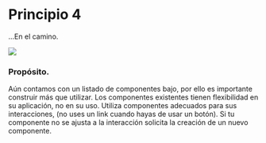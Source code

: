 # Principio 4

...En el camino.

<div class="center">

<div class="margin-bottom-small">
  <img src="http://thonet.realized.es/doc/img/brand/principles/proposito.png"/>
</div>

<h3 class="big-title">Propósito.</h3>

<p class="center-description">
Aún contamos con un listado de componentes bajo, por ello es importante construir más que utilizar. Los componentes existentes tienen flexibilidad en su aplicación, no en su uso. Utiliza componentes adecuados para sus interacciones, (no uses un link cuando hayas de usar un botón). Si tu componente no se ajusta a la interacción solicita la creación de un nuevo componente.
</p>

</div>
